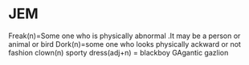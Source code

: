 # JEM
Freak(n)=Some one who is physically abnormal .It may be a person or animal or bird 
Dork(n)=some one who looks physically ackward or not fashion
clown(n)
sporty dress(adj+n) =
blackboy
GAgantic
gazlion

